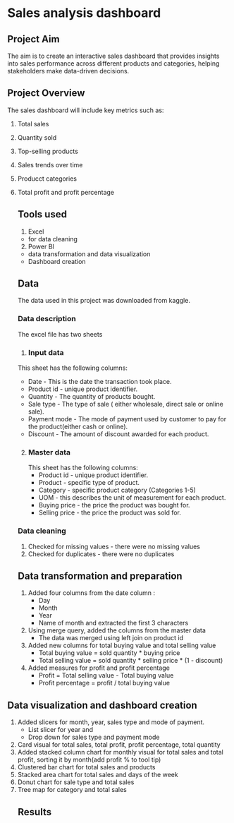 # Sales analysis dashboard

## Project Aim
The aim is to create an interactive sales dashboard that provides insights into sales performance across different products and categories, helping stakeholders make data-driven decisions.

## Project Overview
The sales dashboard will include key metrics such as:
1. Total sales
2. Quantity sold
4. Top-selling products
5. Sales trends over time
6. Producct categories
7. Total profit and profit percentage
   
   ## Tools used
   1. Excel
   - for data cleaning
   2. Power BI 
   - data transformation and data visualization
   - Dashboard creation
     
   ## Data
   The data used in this project was downloaded from kaggle.
   
   ### Data description
   The excel file has two sheets
   1. ### Input data
   This sheet has the following columns:
    - Date - This is the date the transaction took place.
    - Product id - unique product identifier.
    - Quantity - The quantity of products bought.
    - Sale type - The type of sale ( either wholesale, direct sale or online sale).
    - Payment mode - The mode of payment used by customer to pay for the product(either cash or online). 
    - Discount - The amount of discount awarded for each product.
   2. ### Master data
      This sheet has the following columns:
      - Product id - unique product identifier.
      - Product - specific type of product.
      - Category - specific product category (Categories 1-5) 
      - UOM - this describes the unit of measurement for each product.
      - Buying price - the price the product was bought for.
      - Selling price - the price the product was sold for.
   ### Data cleaning
   1. Checked for missing values - there were no missing values
   2. Checked for duplicates - there were no duplicates
   
   ## Data transformation and preparation
   
    1. Added four columns from the date column :
        - Day
        - Month
        - Year
        - Name of month and extracted the first 3 characters
    2. Using merge query, added the columns from the master data
        - The data was merged using left join on product id
    3. Added new columns for total buying value and total selling value
        - Total buying value = sold quantity * buying price
        - Total selling value = sold quantity * selling price * (1 - discount)
    4. Added measures for profit and profit percentage
        - Profit = Total selling value - Total buying value
        - Profit percentage = profit / total buying value
      
  ## Data visualization and dashboard creation 
  1. Added slicers for month, year, sales type and mode of payment.
     - List slicer for year and
     - Drop down for sales type and payment mode
  2. Card visual for total sales, total profit, profit percentage, total quantity
  3. Added stacked column chart for monthly visual for total sales and total profit, sorting it by month(add profit % to tool tip)
  4. Clustered bar chart for total sales and products
  5. Stacked area chart for total sales and days of the week
  6. Donut chart for sale type and total sales
  7. Tree map for category and total sales
     ## Results
      
